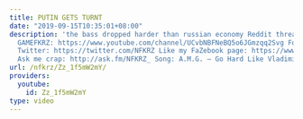 ```yaml
---
title: PUTIN GETS TURNT
date: "2019-09-15T10:35:01+08:00"
description: 'the bass dropped harder than russian economy Reddit thread: http://www.reddit.com/r/montageparodies/comments/2uiry3/putin_gets_turnt/
  GAMEFKRZ: https://www.youtube.com/channel/UCvbNBFNeBQ5o6JGmzqq2Svg Follow me on
  Twitter: https://twitter.com/NFKRZ Like my FaZebook page: https://www.facebook.com/NFKRZ1
  Ask me crap: http://ask.fm/NFKRZ_ Song: A.M.G. – Go Hard Like Vladimir Putin'
url: /nfkrz/Zz_1f5mW2mY/
providers:
  youtube:
    id: Zz_1f5mW2mY
type: video
---
```

